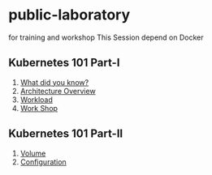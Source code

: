# public-laboratory
for training and workshop
This Session depend on Docker 

## Kubernetes 101 Part-I
1. [What did you know?](Overview.md)
1. [Architecture Overview](./part-1/Architecture.md)
1. [Workload](./part-1/Workloads.md)
1. [Work Shop](./part-1/workshop.md)

## Kubernetes 101 Part-II
1. [Volume](./part-2/storage.md)
1. [Configuration](./part-2/Configuration.md)